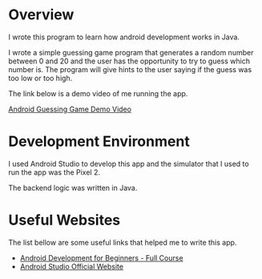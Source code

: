 # Overview

I wrote this program to learn how android development works in Java. 

I wrote a simple guessing game program that generates a random number between 0 and 20 and the user
has the opportunity to try to guess which number is. The program will give hints to the user saying
if the guess was too low or too high.

The link below is a demo video of me running the app.

[Android Guessing Game Demo Video](https://www.youtube.com/watch?v=kDkEYEOxZWA)

# Development Environment

I used Android Studio to develop this app and the simulator that I used to run the app was the
Pixel 2.

The backend logic was written in Java.

# Useful Websites

The list bellow are some useful links that helped me to write this app.

* [Android Development for Beginners - Full Course](https://www.youtube.com/watch?v=fis26HvvDII&t=22352s)
* [Android Studio Official Website](https://developer.android.com/studio/intro)
